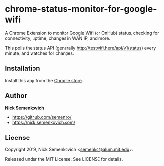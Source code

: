 chrome-status-monitor-for-google-wifi
============================

A Chrome Extension to monitor Google Wifi (or OnHub) status, checking for connectivity, uptime, changes in WAN IP, and more.

This  polls the status API (generally http://testwifi.here/api/v1/status) every minute, and watches for changes.

## Installation

Install this app from the [Chrome store](https://chrome.google.com/webstore/detail/status-monitor-for-google/amemccpljobdbgofeleoapbbdomodhpp).

## Author
**Nick Semenkovich**

+ https://github.com/semenko/
+ https://nick.semenkovich.com/

## License
Copyright 2019, Nick Semenkovich \<semenko@alum.mit.edu\>.

Released under the MIT License. See LICENSE for details.

